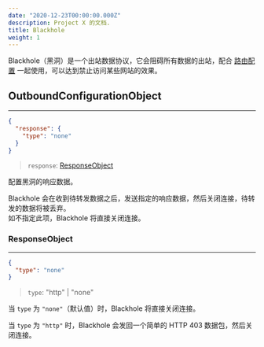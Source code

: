 ```yaml
---
date: "2020-12-23T00:00:00.000Z"
description: Project X 的文档.
title: Blackhole
weight: 1
---
```


Blackhole（黑洞）是一个出站数据协议，它会阻碍所有数据的出站，配合 [路由配置](../../routing) 一起使用，可以达到禁止访问某些网站的效果。

## OutboundConfigurationObject

---

```json
{
  "response": {
    "type": "none"
  }
}
```

> `response`: [ResponseObject](#responseobject)

配置黑洞的响应数据。

Blackhole 会在收到待转发数据之后，发送指定的响应数据，然后关闭连接，待转发的数据将被丢弃。</br>
如不指定此项，Blackhole 将直接关闭连接。


### ResponseObject
---

```json
{
  "type": "none"
}
```

> `type`: "http" | "none"

当 `type` 为 `"none"`（默认值）时，Blackhole 将直接关闭连接。

当 `type` 为 `"http"` 时，Blackhole 会发回一个简单的 HTTP 403 数据包，然后关闭连接。
